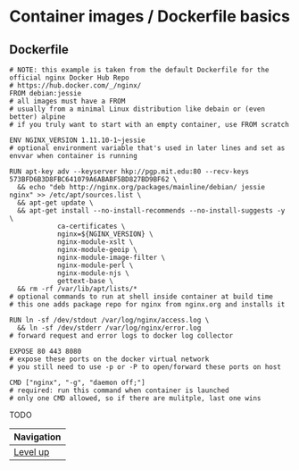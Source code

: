 # Container images / Dockerfile basics #

## Dockerfile ##

    # NOTE: this example is taken from the default Dockerfile for the official nginx Docker Hub Repo
    # https://hub.docker.com/_/nginx/
    FROM debian:jessie
    # all images must have a FROM
    # usually from a minimal Linux distribution like debain or (even better) alpine
    # if you truly want to start with an empty container, use FROM scratch

    ENV NGINX_VERSION 1.11.10-1~jessie
    # optional environment variable that's used in later lines and set as envvar when container is running

    RUN apt-key adv --keyserver hkp://pgp.mit.edu:80 --recv-keys 573BFD6B3D8FBC641079A6ABABF5BD827BD9BF62 \
      && echo "deb http://nginx.org/packages/mainline/debian/ jessie nginx" >> /etc/apt/sources.list \
      && apt-get update \
      && apt-get install --no-install-recommends --no-install-suggests -y \
                ca-certificates \
                nginx=${NGINX_VERSION} \
                nginx-module-xslt \
                nginx-module-geoip \
                nginx-module-image-filter \
                nginx-module-perl \
                nginx-module-njs \
                gettext-base \
      && rm -rf /var/lib/apt/lists/*
    # optional commands to run at shell inside container at build time
    # this one adds package repo for nginx from nginx.org and installs it

    RUN ln -sf /dev/stdout /var/log/nginx/access.log \
      && ln -sf /dev/stderr /var/log/nginx/error.log
    # forward request and error logs to docker log collector

    EXPOSE 80 443 8080
    # expose these ports on the docker virtual network
    # you still need to use -p or -P to open/forward these ports on host

    CMD ["nginx", "-g", "daemon off;"]
    # required: run this command when container is launched
    # only one CMD allowed, so if there are mulitple, last one wins

TODO

| Navigation               |
| ------------------------ |
| [Level up](../README.md) |
